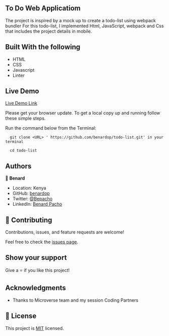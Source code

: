  ## To Do Web Applicatiom

The project is inspired by a mock up to create a todo-list using webpack bundler
For this todo-list, I implemented Html, JavaScript, webpack and Css that includes the project details in mobile.

 
## Built With the following

- HTML
- CSS
- Javascript
- Linter

## Live Demo
[Live Demo Link](https://benardop.github.io/todo-list/)


Please get your browser update.
To get a local copy up and running follow these simple steps.

Run the command below from the Terminal:

      git clone <URL> ' https://github.com/benardop/todo-list.git' in your terminal

	  cd todo-list


## Authors

👤 **Benard**

- Location: Kenya
- GitHub: [benardop](https://github.com/benardop/)
- Twitter: [@Bepacho](https://twitter.com/Bepacho)
- LinkedIn: [Benard Pacho](https://www.linkedin.com/in/ochieng-benard-8264b815/)

## 🤝 Contributing

Contributions, issues, and feature requests are welcome!

Feel free to check the [issues page](https://github.com/benardop/professional-portfolio/issues).

## Show your support

Give a ⭐ if you like this project!

## Acknowledgments

- Thanks to Microverse team and my session Coding Partners

## 📝 License

This project is [MIT](./MIT.md) licensed.
